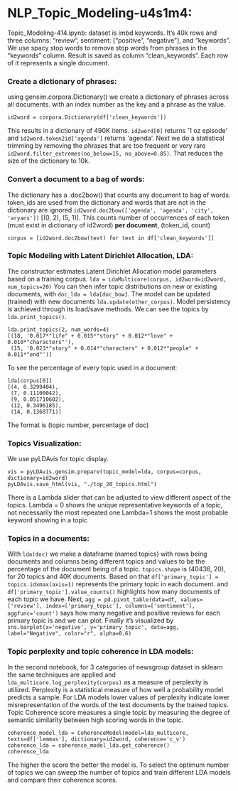 # NLP_Topic_Modeling-u4s1m4:
Topic_Modeling-414.ipynb: dataset is imbd keywords. It’s 40k rows and three columns: “review”, sentiment: [“positive”, “negative”], and “keywords”. We use spacy stop words to remove stop words from phrases in the “keywords” column. Result is saved as column “clean_keywords”. Each row of it represents a single document.

### Create a dictionary of phrases: 
using gensim.corpora.Dictionary() we create a dictionary of phrases across all documents. with an index number as the key and a phrase as the value.
```
id2word = corpora.Dictionary(df['clean_keywords'])
```
This results in a dictionary of 490K items. `id2word[0]` returns '1 oz episode' and `id2word.token2id['agenda']` returns 'agenda'. Next we do a statistical trimming by removing the phrases that are too frequent or very rare `id2word.filter_extremes(no_below=15, no_above=0.85)`. That reduces the size of the dictionary to 10k.

### Convert a document to a bag of words: 
The dictionary has a .doc2bow() that counts any document to bag of words. token_ids are used from the dictionary and words that are not in the dictionary are ignored `id2word.doc2bow(['agenda', 'agenda', 'city', 'aryans'])` [(0, 2), (5, 1)].
This counts number of occurrences of each token (must exist in dictionary of id2word) **per document**, (token_id, count)
```
corpus = [id2word.doc2bow(text) for text in df['clean_keywords']]
```

### Topic Modeling with Latent Dirichlet Allocation, LDA: 
The constructor estimates Latent Dirichlet Allocation model parameters based on a training corpus. `lda = LdaMulticore(corpus, id2word=id2word, num_topics=20)` You can then infer topic distributions on new or existing documents, with `doc_lda = lda[doc_bow]`. The model can be updated (trained) with new documents `lda.update(other_corpus)`. Model persistency is achieved through its load/save methods. We can see the topics by `lda.print_topics()`.
```
lda.print_topics(2, num_words=4)
[(18, '0.017*"life" + 0.015*"story" + 0.012*"love" + 0.010*"characters"'),
 (15, '0.023*"story" + 0.014*"characters" + 0.012*"people" + 0.011*"end"')]
```

To see the percentage of every topic used in a document:
```
lda[corpus[0]]
[(4, 0.3299404),
 (7, 0.11100042),
 (9, 0.051710602),
 (12, 0.3496185),
 (14, 0.1368771)]

```
The format is (topic number, percentage of doc)

### Topics Visualization:
We use pyLDAvis for topic display. 
```
vis = pyLDAvis.gensim.prepare(topic_model=lda, corpus=corpus, dictionary=id2word)
pyLDAvis.save_html(vis, "./top_20_topics.html")
```
There is a Lambda slider that can be adjusted to view different aspect of the topics.
Lambda = 0 shows the unique representative keywords of a topic, not necessarily the most repeated one
Lambda=1 shows the most probable keyword showing in a topic

### Topics in a documents:
With `lda(doc)` we make a dataframe (named topics) with rows being documents and columns being different topics and values to be the percentage of the document being of a topic. `topics.shape` is (40436, 20), for 20 topics and 40K documents. Based on that `df['primary_topic'] = topics.idxmax(axis=1)` represents the primary topic in each document. and `df['primary_topic'].value_counts()` highlights how many documents of each topic we have. Next, `agg = pd.pivot_table(data=df, values=['review'], index=['primary_topic'], columns=['sentiment'], aggfunc='count')` says how many negative and positive reviews for each primary topic is and we can plot. Finally it’s visualized by `sns.barplot(x='negative', y='primary_topic', data=agg, label="Negative", color="r", alpha=0.6)`

### Topic perplexity and topic coherence in LDA models:
In the second notebook, for 3 categories of newsgroup dataset in sklearn the same techniques are applied and `lda_multicore.log_perplexity(corpus)` as a measure of perplexity is utilized. Perplexity is a statistical measure of how well a probability model predicts a sample. For LDA models lower values of perplexity indicate lower misrepresentation of the words of the test documents by the trained topics.
Topic Coherence score measures a single topic by measuring the degree of semantic similarity between high scoring words in the topic.
```
coherence_model_lda = CoherenceModel(model=lda_multicore, texts=df['lemmas'], dictionary=id2word, coherence='c_v')
coherence_lda = coherence_model_lda.get_coherence()
coherence_lda
```
The higher the score the better the model is. To select the optimum number of topics we can sweep the number of topics and train different LDA models and compare their coherence scores.
